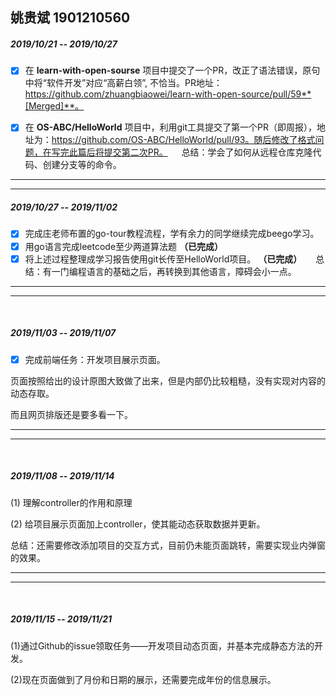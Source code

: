 ## 姚贵斌 1901210560

##### 2019/10/21 -- 2019/10/27 

- [x] 在 **learn-with-open-sourse** 项目中提交了一个PR，改正了语法错误，原句中将“软件开发”对应“高薪白领”, 不恰当。PR地址：https://github.com/zhuangbiaowei/learn-with-open-source/pull/59**[Merged]**。

- [x] 在 **OS-ABC/HelloWorld** 项目中，利用git工具提交了第一个PR（即周报），地址为：https://github.com/OS-ABC/HelloWorld/pull/93。随后修改了格式问题，在写完此篇后将提交第二次PR。
&emsp;
总结：学会了如何从远程仓库克隆代码、创建分支等的命令。 
---
---
##### 2019/10/27 -- 2019/11/02
- [x] 完成庄老师布置的go-tour教程流程，学有余力的同学继续完成beego学习。
- [x] 用go语言完成leetcode至少两道算法题 **（已完成）**
- [x] 将上述过程整理成学习报告使用git长传至HelloWorld项目。 **（已完成）**
&emsp;
总结：有一门编程语言的基础之后，再转换到其他语言，障碍会小一点。

---

---

&nbsp;

##### 2019/11/03 -- 2019/11/07

- [x] 完成前端任务：开发项目展示页面。

页面按照给出的设计原图大致做了出来，但是内部仍比较粗糙，没有实现对内容的动态存取。

而且网页排版还是要多看一下。



---

---

&nbsp;

##### 2019/11/08 -- 2019/11/14

(1) 理解controller的作用和原理

(2) 给项目展示页面加上controller，使其能动态获取数据并更新。

总结：还需要修改添加项目的交互方式，目前仍未能页面跳转，需要实现业内弹窗的效果。

---

---

&nbsp;

##### 2019/11/15 -- 2019/11/21

(1)通过Github的issue领取任务——开发项目动态页面，并基本完成静态方法的开发。

(2)现在页面做到了月份和日期的展示，还需要完成年份的信息展示。